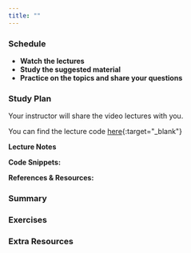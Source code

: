 ```yaml
---
title: ""
---
```


### Schedule

  - **Watch the lectures**
  - **Study the suggested material**
  - **Practice on the topics and share your questions**

### Study Plan

  Your instructor will share the video lectures with you. 

  You can find the lecture code [here](){:target="_blank"}

  **Lecture Notes**

  **Code Snippets:**

  **References & Resources:**

### Summary

### Exercises

### Extra Resources